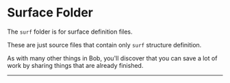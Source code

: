 
# Surface Folder

The `surf` folder is for surface definition files.

These are just source files that contain only `surf`
structure definition.

As with many other things in Bob, you'll discover that
you can save a lot of work by sharing things that are
already finished.

---

